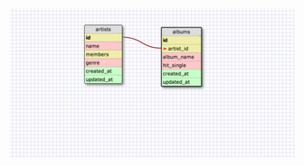![alt tag](https://raw.githubusercontent.com/kendallcarey/phase_0_unit_3/master/week_7/imgs/Screenshot%202014-05-25%2023.51.13.png)